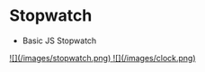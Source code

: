 # Stopwatch
* Basic JS Stopwatch

<a href="https://akash97p.github.io/Stopwatch/">
![](/images/stopwatch.png)
</a>

<a href="https://akash97p.github.io/JS-Clock/">
![](/images/clock.png)
</a>
